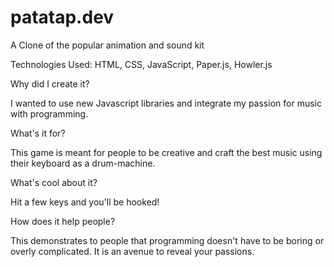 # patatap.dev
A Clone of the popular animation and sound kit

Technologies Used:  HTML, CSS, JavaScript, Paper.js, Howler.js

Why did I create it?

I wanted to use new Javascript libraries and integrate my passion for music with programming.

What's it for?

This game is meant for people to be creative and craft the best music using their keyboard as a drum-machine.

What's cool about it?

Hit a few keys and you'll be hooked!

How does it help people?

This demonstrates to people that programming doesn't have to be boring or overly complicated. It is an avenue to reveal your passions. 
